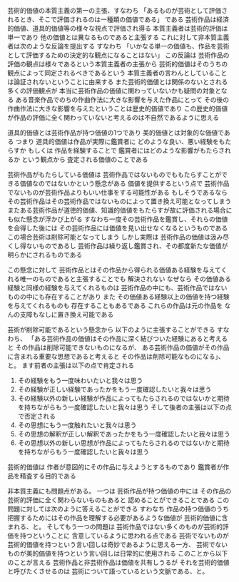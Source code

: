 芸術的価値の本質主義の第一の主張、すなわち
「あるものが芸術として評価されるとき、そこで評価されるのは一種類の価値である」
である
芸術作品は経済的価値、道具的価値等の様々な視点で評価され得る
本質主義者は芸術的評価は単一であり
他の価値とは異なるものであると主張する
これに対して非本質主義者は次のような反論を提出する
すなわち
「いかなる単一の価値も、作品を芸術として評価するための決定的な観点になることはない」
この反論は
芸術作品の評価の観点は様々であるという本質主義者の主張から
芸術的価値はそのうちの観点によって同定されるべきであるという
本質主義者の言わんとしていることは論証されないということに由来する
また芸術的価値とは関係のないとされる多くの評価観点が
本当に芸術作品の価値に関わっていないかも疑問の対象となる
ある音楽作品でのちの作曲作法に大きな影響を与えた作品にとって
その後の作曲作法に大きな影響を与えたということは歴史的価値であり
この歴史的価値が作品の評価に全く関わっていないと考えるのは不自然であるように思える

道具的価値とは芸術作品が持つ価値の1つであり
美的価値とは対象的な価値である
つまり
道具的価値は作品が実際に鑑賞者に
どのような良い、悪い経験をもたらすか
もしくは
作品を経験することで
鑑賞者にはどのような影響がもたらされるか
という観点から
査定される価値のことである

芸術作品がもたらしている価値は
芸術作品ではないものでももたらすことができる価値なのではないかという懸念がある
価値を提供するという点で
芸術作品でないものが芸術作品よりもいい仕事をする可能性がある
もしそうであるなら
その芸術作品はその芸術作品ではないものによって置き換え可能となってしまう
またある芸術作品が道徳的価値、知識的価値をもたらすが故に評価される場合にも似た懸念が浮かび上がる
すなわち一度その芸術作品を鑑賞し、それらの価値を会得した後には
その芸術作品には価値を見い出せなくなるというものである
この場合芸術は削除可能となってしまう
しかし実際は
芸術作品の価値は汲み尽くし得ないものであるし
芸術作品は繰り返し鑑賞され、その都度新たな価値が明らかにされるものである

この懸念に対して
芸術作品とはその作品から得られる価値ある経験を与えてくれる唯一のものであると主張することでも
解決されない
なぜなら
その価値ある経験と同様の経験を与えてくれるものは
芸術作品の中にも、芸術作品ではないものの中にも存在することがあり
また
その価値ある経験以上の価値を持つ経験を与えてくれるものも
存在することもあるである
これらの作品は元の作品を
なんの支障もなしに置き換え可能である

芸術が削除可能であるという懸念から
以下のように主張することができる
すなわち、
「ある芸術作品の価値はその作品に深く結びついた経験にあると考えると
その作品は削除可能できないものになるが、
ある芸術作品の価値がその作品に含まれる重要な思想であると考えると
その作品は削除可能なものになる」、と。
ます前者の主張は以下の点で肯定される
1. その経験をもう一度味わいたいと我々は思う
2. その経験が正しい経験であったかをもう一度確認したいと我々は思う
3. その経験以外の新しい経験が作品によってもたらされるのではないかと期待を持ちながらもう一度確認したいと我々は思う
そして後者の主張は以下の点で否定される
1. その思想にもう一度触れたいと我々は思う
2. その思想の解釈が正しい解釈であったかをもう一度確認したいと我々は思う
3. その思想以外の新しい思想が作品によってもたらされるのではないかと期待を持ちながらもう一度確認したいと我々は思う

芸術的価値は
作者が意図的にその作品に与えようとするものであり
鑑賞者が作品を精査する目的である

非本質主義にも問題点がある。
一つは
芸術作品が持つ価値の中には
その作品の芸術的評価に全く関わらないものもあると
認めることができることである
この問題に対しては次のように答えることができる
すわなち
作品の持つ価値のうち
把握するためにはその作品を理解する必要があるような価値が
芸術的価値に含まれる、と。
そしてもう一つの問題は
芸術作品ではない多くのものが芸術的評価を持つということに
含意しているように思われる点である
芸術でないものが芸術的価値を持つという言い回しは奇妙であるように思える一方、
芸術でないものが美的価値を持つという言い回しは日常的に使用される
このことから以下のことが言える
芸術作品と非芸術作品は価値を共有しうるが
それを芸術的価値と呼びたくさせるのは
芸術について語っているという文脈である、と。